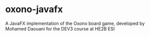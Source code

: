 # oxono-javafx
A JavaFX implementation of the Oxono board game, developed by Mohamed Daouani for the DEV3 course at HE2B ESI
